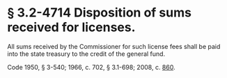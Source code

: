# § 3.2-4714 Disposition of sums received for licenses.

<p>All sums received by the Commissioner for such license fees shall be paid into the state treasury to the credit of the general fund.</p><p>Code 1950, § 3-540; 1966, c. 702, § 3.1-698; 2008, c. <a href='http://lis.virginia.gov/cgi-bin/legp604.exe?081+ful+CHAP0860'>860</a>.</p>